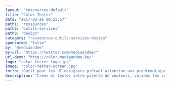 ```yaml
---
layout: "ressources-default"
title: "Color Tester"
date: "2017-02-26 00:23:57"
path1: "ressources"
path2: "outils-services"
path3: "design"
category: "ressources-outils-services-design"
sponsored: "false"
by: "@mediaandme"
by-url: "https://twitter.com/mediaandme/"
url-demo: "http://color.mediaandme.be/"
logo: "color-tester-logo.jpg"
image: "color-tester-screen.jpg"
intro: "Outil pour les UI designers prêtant attention aux problématiques d'[accessibilité](http://www.magazineduwebdesign.com/accessibilite-web-ckecklist/) des couleurs. Il permet de créer sa palette de couleurs, de la valider en temps réel (daltonisme et contraste [WCAG 2.0](https://www.w3.org/TR/WCAG20/)) et de l'exporter dans toute une série de formats (HSLA, RGBA et hex pour votre CSS)."
description: "Créez et testez votre palette de couleurs, validez les contrastes et le daltonisme (WCAG 2.0), convertissez-la en HSL, HSLA, RGB, RGBA, hex, CMJN."
---
```

